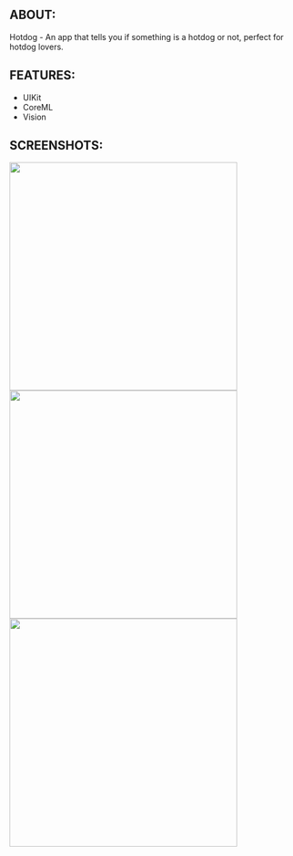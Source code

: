 ABOUT:
---
Hotdog - An app that tells you if something is a hotdog or not, perfect for hotdog lovers.

FEATURES:
---

* UIKit
* CoreML
* Vision
  
SCREENSHOTS:
---

<img src="https://github.com/user-attachments/assets/57c4b3cf-81ae-484a-96ac-d3e6216f0ebd" width="400">

<img src="https://github.com/user-attachments/assets/76713be7-c795-4bc3-aae5-19ac7d1f3a12" width="400">

<img src="https://github.com/user-attachments/assets/6278f107-0516-424f-87f4-a25e66e19327" width="400">

